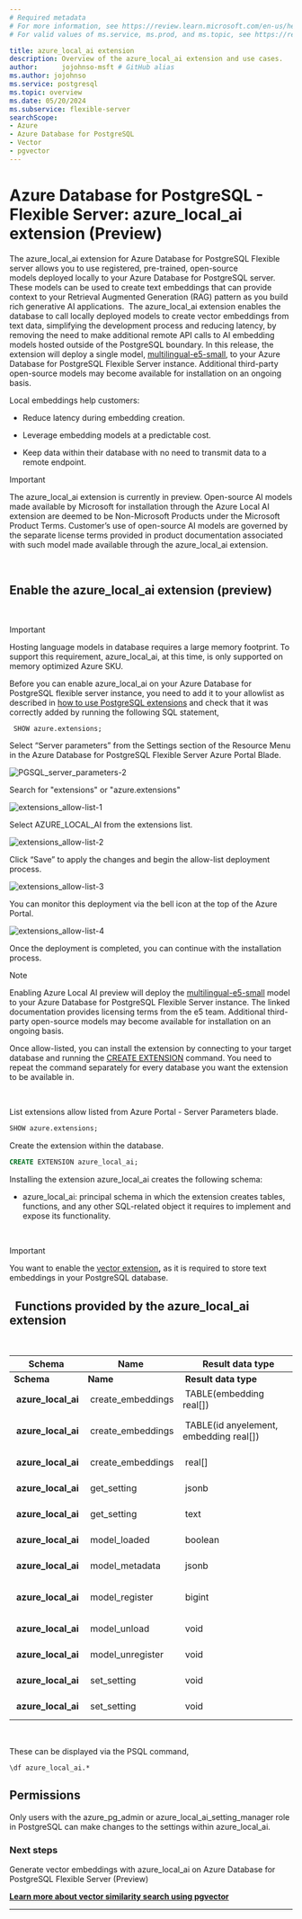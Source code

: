 ```yaml
---
# Required metadata
# For more information, see https://review.learn.microsoft.com/en-us/help/platform/learn-editor-add-metadata?branch=main
# For valid values of ms.service, ms.prod, and ms.topic, see https://review.learn.microsoft.com/en-us/help/platform/metadata-taxonomies?branch=main

title: azure_local_ai extension
description: Overview of the azure_local_ai extension and use cases.
author:      jojohnso-msft # GitHub alias
ms.author: jojohnso
ms.service: postgresql
ms.topic: overview
ms.date: 05/20/2024
ms.subservice: flexible-server
searchScope:
- Azure
- Azure Database for PostgreSQL
- Vector
- pgvector
---
```


# Azure Database for PostgreSQL - Flexible Server: azure_local_ai extension (Preview)

The azure_local_ai extension for Azure Database for PostgreSQL Flexible server allows you to use registered, pre-trained, open-source models deployed locally to your Azure Database for PostgreSQL server.  These models can be used to create text embeddings that can provide context to your Retrieval Augmented Generation (RAG) pattern as you build rich generative AI applications.  The azure_local_ai extension enables the database to call locally deployed models to create vector embeddings from text data, simplifying the development process and reducing latency, by removing the need to make additional remote API calls to AI embedding models hosted outside of the PostgreSQL boundary. In this release, the extension will deploy a single model, [multilingual-e5-small](https://huggingface.co/intfloat/multilingual-e5-small), to your Azure Database for PostgreSQL Flexible Server instance. Additional third-party open-source models may become available for installation on an ongoing basis. 

Local embeddings help customers:

- Reduce latency during embedding creation.

- Leverage embedding models at a predictable cost.

- Keep data within their database with no need to transmit data to a remote endpoint.

>[!IMPORTANT]
> The azure_local_ai extension is currently in preview.  Open-source AI models made available by Microsoft for installation through the Azure Local AI extension are deemed to be Non-Microsoft Products under the Microsoft Product Terms. Customer’s use of open-source AI models are governed by the separate license terms provided in product documentation associated with such model made available through the azure_local_ai extension.

  

## Enable the azure_local_ai extension (preview)

 

>[!IMPORTANT]
> Hosting language models in database requires a large memory footprint. To support this requirement, azure_local_ai, at this time, is only supported on memory optimized Azure SKU. 

Before you can enable azure_local_ai on your Azure Database for PostgreSQL flexible server instance, you need to add it to your allowlist as described in [how to use PostgreSQL extensions](/azure/postgresql/flexible-server/concepts-extensions) and check that it was correctly added by running the following SQL statement, 


```sql
 SHOW azure.extensions;
```

Select “Server parameters” from the Settings section of the Resource Menu in the Azure Database for PostgreSQL Flexible Server Azure Portal Blade.

![PGSQL_server_parameters-2](media/azure-local-ai/pgsql-server-parameters-2.png)

Search for "extensions" or "azure.extensions"

![extensions_allow-list-1](media/azure-local-ai/extensions-allow-list-1.png)

Select AZURE_LOCAL_AI from the extensions list. 

![extensions_allow-list-2](media/azure-local-ai/extensions-allow-list-2.png)

Click “Save” to apply the changes and begin the allow-list deployment process.

![extensions_allow-list-3](media/azure-local-ai/extensions-allow-list-3.png)

You can monitor this deployment via the bell icon at the top of the Azure Portal.

![extensions_allow-list-4](media/azure-local-ai/extensions-allow-list-4.png)

Once the deployment is completed, you can continue with the installation process.

> [!NOTE]
> Enabling Azure Local AI preview will deploy the [multilingual-e5-small](https://huggingface.co/intfloat/multilingual-e5-small) model to your Azure Database for PostgreSQL Flexible Server instance. The linked documentation provides licensing terms from the e5 team.
> Additional third-party open-source models may become available for installation on an ongoing basis. 
 

Once allow-listed, you can install the extension by connecting to your target database and running the [CREATE EXTENSION](https://www.postgresql.org/docs/current/static/sql-createextension.html) command. You need to repeat the command separately for every database you want the extension to be available in.

 

List extensions allow listed from Azure Portal - Server Parameters blade. 


```sql
SHOW azure.extensions;
```

Create the extension within the database. 


```sql
CREATE EXTENSION azure_local_ai;
```

Installing the extension azure_local_ai creates the following schema:

-  azure_local_ai: principal schema in which the extension creates tables, functions, and any other SQL-related object it requires to implement and expose its functionality. 

 

> [!IMPORTANT]
> You want to enable the [vector extension](/azure/postgresql/flexible-server/how-to-use-pgvector)__,__ as it is required to store text embeddings in your PostgreSQL database.
##   Functions provided by the azure_local_ai extension

 

|Schema|Name|Result data type|Argument data types|Type|
| -------- | -------- | -------- | -------- | -------- |
|__Schema__|__Name__| __Result data type__           |   __Argument data types__|__Type__|
| __azure_local_ai__| create_embeddings| TABLE(embedding real[])               | model_uri text, inputs text[], batch_size bigint DEFAULT 128, timeout_ms integer DEFAULT 3600000              | func|
| __azure_local_ai__| create_embeddings| TABLE(id anyelement, embedding real[])| model_uri text, inputs text[], ids anyarray, batch_size bigint DEFAULT 128, timeout_ms integer DEFAULT 3600000| func|
| __azure_local_ai__| create_embeddings| real[]                                | model_uri text, input text, timeout_ms integer DEFAULT 3600000                                                | func|
| __azure_local_ai__| get_setting      | jsonb                                 | keys text[] DEFAULT ARRAY[]::text[], timeout_ms integer DEFAULT 3600000                                       | func|
| __azure_local_ai__| get_setting      | text                                  | key text, timeout_ms integer DEFAULT 3600000                                                                  | func|
| __azure_local_ai__| model_loaded     | boolean                               | model_uri text, timeout_ms integer DEFAULT 3600000                                                            | func|
| __azure_local_ai__| model_metadata   | jsonb                                 | model_uri text                                                                                                | func|
| __azure_local_ai__| model_register   | bigint                                | model_uri text, model_path text, tokenizer_path text DEFAULT NULL::text, timeout_ms integer DEFAULT 3600000   | func|
| __azure_local_ai__| model_unload     | void                                  | model_uri text, timeout_ms integer DEFAULT 3600000                                                            | func|
| __azure_local_ai__| model_unregister | void                                  | model_uri text, timeout_ms integer DEFAULT 3600000                                                            | func|
| __azure_local_ai__| set_setting      | void                                  | keys text[], "values" text[], timeout_ms integer DEFAULT 3600000                                              | func|
| __azure_local_ai__| set_setting      | void                                   | key text, value text, timeout_ms integer DEFAULT 3600000                                                      | func|

 

These can be displayed via the PSQL command,


```
\df azure_local_ai.*

```

## Permissions

Only users with the azure_pg_admin or azure_local_ai_setting_manager role in PostgreSQL can make changes to the settings within azure_local_ai.  

### Next steps

Generate vector embeddings with azure_local_ai on Azure Database for PostgreSQL Flexible Server (Preview)

__[Learn more about vector similarity search using pgvector](/azure/postgresql/flexible-server/how-to-use-pgvector)__

---
